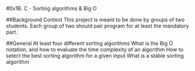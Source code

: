 #0x1B. C - Sorting algorithms & Big O

##Background Context
This project is meant to be done by groups of two students. Each group of two should pair program for at least the mandatory part.

##General
At least four different sorting algorithms
What is the Big O notation, and how to evaluate the time complexity of an algorithm
How to select the best sorting algorithm for a given input
What is a stable sorting algorithm
